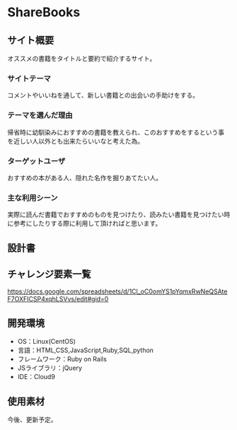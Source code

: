 # ShareBooks

## サイト概要
オススメの書籍をタイトルと要約で紹介するサイト。

### サイトテーマ
コメントやいいねを通して、新しい書籍との出会いの手助けをする。

### テーマを選んだ理由
帰省時に幼馴染みにおすすめの書籍を教えられ、このおすすめをするという事を近しい人以外とも出来たらいいなと考えた為。

### ターゲットユーザ
おすすめの本がある人、隠れた名作を掘りあてたい人。

### 主な利用シーン
実際に読んだ書籍でおすすめのものを見つけたり、読みたい書籍を見つけたい時に参考にしたりする際に利用して頂ければと思います。

## 設計書


## チャレンジ要素一覧
https://docs.google.com/spreadsheets/d/1Cl_oC0omYS1pYqmxRwNeQSAteF7OXFICSP4xqhLSVvs/edit#gid=0

## 開発環境
- OS：Linux(CentOS)
- 言語：HTML,CSS,JavaScript,Ruby,SQL,python
- フレームワーク：Ruby on Rails
- JSライブラリ：jQuery
- IDE：Cloud9

## 使用素材
今後、更新予定。